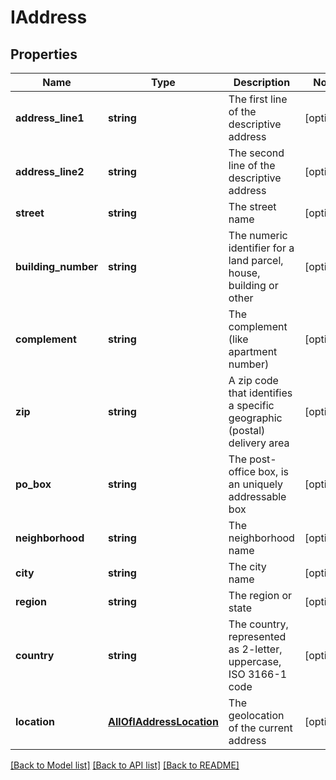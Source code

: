 # IAddress

## Properties
Name | Type | Description | Notes
------------ | ------------- | ------------- | -------------
**address_line1** | **string** | The first line of the descriptive address | [optional] 
**address_line2** | **string** | The second line of the descriptive address | [optional] 
**street** | **string** | The street name | [optional] 
**building_number** | **string** | The numeric identifier for a land parcel, house, building or other | [optional] 
**complement** | **string** | The complement (like apartment number) | [optional] 
**zip** | **string** | A zip code that identifies a specific geographic (postal) delivery area | [optional] 
**po_box** | **string** | The post-office box, is an uniquely addressable box | [optional] 
**neighborhood** | **string** | The neighborhood name | [optional] 
**city** | **string** | The city name | [optional] 
**region** | **string** | The region or state | [optional] 
**country** | **string** | The country, represented as 2-letter, uppercase, ISO 3166-1 code | [optional] 
**location** | [**AllOfIAddressLocation**](AllOfIAddressLocation.md) | The geolocation of the current address | [optional] 

[[Back to Model list]](../../README.md#documentation-for-models) [[Back to API list]](../../README.md#documentation-for-api-endpoints) [[Back to README]](../../README.md)

